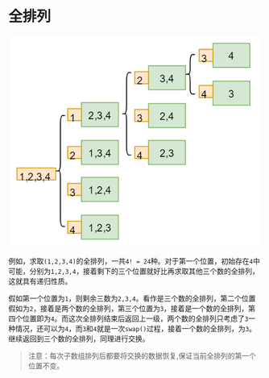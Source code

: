 # 全排列

![](./pic/Snipaste_2018-04-28_22-47-52.png)

例如，求取`(1,2,3,4)`的全排列，一共`4! = 24`种。对于第一个位置，初始存在`4`中可能，分别为`1,2,3,4`，接着剩下的三个位置就好比再求取其他三个数的全排列，这就具有递归性质。

假如第一个位置为`1`，则剩余三数为`2,3,4`。看作是三个数的全排列，第二个位置假如为`2`，接着是两个数的全排列，第三个位置为`3`，接着是一个数的全排列，第四个位置即为`4`。而这次全排列结束后返回上一级，两个数的全排列只考虑了`3`一种情况，还可以为`4`，而`3`和`4`就是一次`swap()`过程，接着一个数的全排列，为`3`。继续返回到三个数的全排列，同理进行交换。

> 注意：每次子数组排列后都要将交换的数据恢复,保证当前全排列的第一个位置不变。